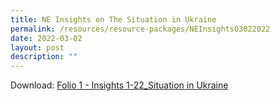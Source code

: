 ```yaml
---
title: NE Insights on The Situation in Ukraine
permalink: /resources/resource-packages/NEInsights03022022
date: 2022-03-02
layout: post
description: ""
---
```

Download:
[Folio 1 - Insights 1-22_Situation in Ukraine](/files/packages/2022/Folio%201%20-%20Insights%201-22_Situation%20in%20Ukraine.pdf)